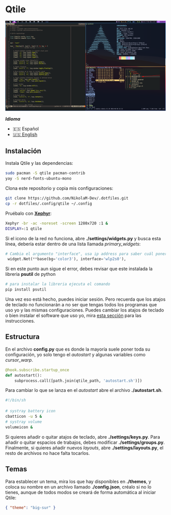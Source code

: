 # Qtile

![Qtile](./qtile.png)

**_Idioma_**

- 🇪🇸 Español
- [🇺🇸 English](https://github.com/NikolaM-Dev/.doftfiles/tree/main/.config/qtile)

## Instalación

Instala Qtile y las dependencias:

```bash
sudo pacman -S qtile pacman-contrib
yay -S nerd-fonts-ubuntu-mono
```

Clona este repositorio y copia mis configuraciones:

```bash
git clone https://github.com/NikolaM-Dev/.dotfiles.git
cp -r dotfiles/.config/qtile ~/.config
```

Pruébalo con **[Xephyr](https://wiki.archlinux.org/index.php/Xephyr)**:

```bash
Xephyr -br -ac -noreset -screen 1280x720 :1 &
DISPLAY=:1 qtile
```

Si el icono de la red no funciona, abre **./settings/widgets.py** y busca
esta línea, debería estar dentro de una lista llamada _primary_widgets_:

```python
# Cambia el argumento "interface", usa ip address para saber cuál poner
 widget.Net(**base(bg='color3'), interface='wlp2s0'),
```

Si en este punto aun sigue el error, debes revisar que este instalada la libreria **psutil** de python

```python
# para instalar la libreria ejecuta el comando
pip install psutil
```

Una vez eso está hecho, puedes iniciar sesión. Pero recuerda que los atajos de
teclado no funcionarán a no ser que tengas todos los programas que uso yo y las
mismas configuraciones. Puedes cambiar los atajos de teclado o bien instalar el
software que uso yo, mira
[esta sección](https://github.com/antoniosarosi/dotfiles/blob/master/README.es.md#atajos-de-teclado)
para las instrucciones.

## Estructura

En el archivo **config.py** que es donde la mayoría suele poner toda su
configuración, yo solo tengo el _autostart_ y algunas variables como
_cursor_warp_.

```python
@hook.subscribe.startup_once
def autostart():
    subprocess.call([path.join(qtile_path, 'autostart.sh')])
```

Para cambiar lo que se lanza en el _autostart_ abre el archivo
**./autostart.sh**.

```bash
#!/bin/sh

# systray battery icon
cbatticon -u 5 &
# systray volume
volumeicon &
```

Si quieres añadir o quitar atajos de teclado, abre **./settings/keys.py**. Para
añadir o quitar espacios de trabajos, debes modificar **./settings/groups.py**.
Finalmente, si quieres añadir nuevos _layouts_, abre **./settings/layouts.py**,
el resto de archivos no hace falta tocarlos.

## Temas

Para establecer un tema, mira los que hay disponibles en **./themes**, y coloca
su nombre en un archivo llamado **./config.json**, créalo si no lo tienes,
aunque de todos modos se creará de forma automática al iniciar Qtile:

```json
{ "theme": "big-sur" }
```
